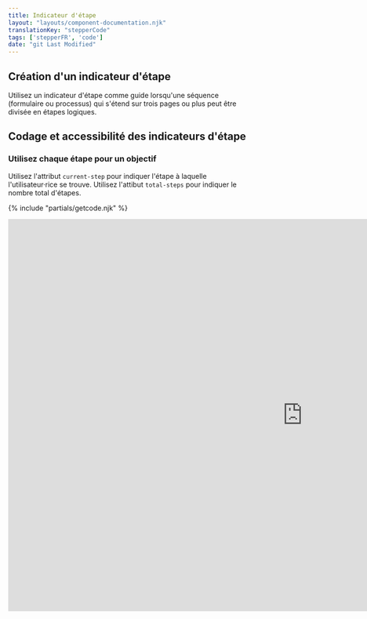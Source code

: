 ```yaml
---
title: Indicateur d'étape
layout: "layouts/component-documentation.njk"
translationKey: "stepperCode"
tags: ['stepperFR', 'code']
date: "git Last Modified"
---
```


## Création d'un indicateur d'étape

Utilisez un indicateur d'étape comme guide lorsqu'une séquence (formulaire ou processus) qui s'étend sur trois pages ou plus peut être divisée en étapes logiques.

## Codage et accessibilité des indicateurs d'étape

### Utilisez chaque étape pour un objectif

Utilisez l'attribut `current-step` pour indiquer l'étape à laquelle l'utilisateur·rice se trouve. Utilisez l'attibut `total-steps` pour indiquer le nombre total d'étapes.

{% include "partials/getcode.njk" %}

<iframe
  title="Survol des propriétés et des évènements relatifs à gcds-stepper."
  src="https://cds-snc.github.io/gcds-components/iframe.html?viewMode=docs&demo=true&singleStory=true&id=components-stepper--events-properties"
  width="1200"
  height="800"
  style="display: block; margin: 0 auto;"
  frameBorder="0"
  allow="clipboard-write"
></iframe>
